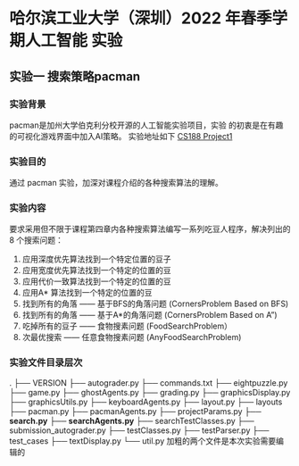 # 哈尔滨工业大学（深圳）2022 年春季学期人工智能 实验
## 实验一 搜索策略pacman
### 实验背景
pacman是加州大学伯克利分校开源的人工智能实验项目，实验
的初衷是在有趣的可视化游戏界面中加入AI策略。
实验地址如下 [CS188 Project1](https://inst.eecs.berkeley.edu/~cs188/su21/project1/)
### 实验目的
通过 pacman 实验，加深对课程介绍的各种搜索算法的理解。
### 实验内容
要求采用但不限于课程第四章内各种搜索算法编写一系列吃豆人程序，解决列出的 8 个搜索问题：
1. 应用深度优先算法找到一个特定位置的豆子
2. 应用宽度优先算法找到一个特定的位置的豆
3. 应用代价一致算法找到一个特定的位置的豆
4. 应用A* 算法找到一个特定的位置的豆
5. 找到所有的角落 —— 基于BFS的角落问题 (CornersProblem Based on BFS)
6. 找到所有的角落 —— 基于A*的角落问题 (CornersProblem Based on A”)
7. 吃掉所有的豆子 —— 食物搜素问题 (FoodSearchProblem）
8. 次最优搜索 —— 任意食物搜素问题 (AnyFoodSearchProblem)
### 实验文件目录层次
.
├── VERSION
├── autograder.py
├── commands.txt
├── eightpuzzle.py
├── game.py
├── ghostAgents.py
├── grading.py
├── graphicsDisplay.py
├── graphicsUtils.py
├── keyboardAgents.py
├── layout.py
├── layouts
├── pacman.py
├── pacmanAgents.py
├── projectParams.py
├── **search.py**
├── **searchAgents.py**
├── searchTestClasses.py
├── submission_autograder.py
├── testClasses.py
├── testParser.py
├── test_cases
├── textDisplay.py
└── util.py
加粗的两个文件是本次实验需要编辑的